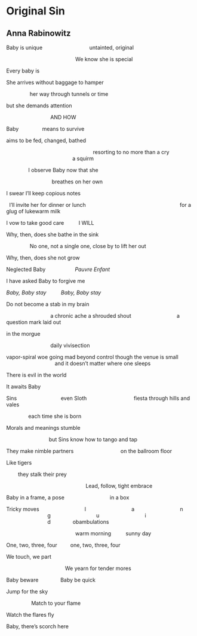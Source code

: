 # Original Sin
## Anna Rabinowitz
Baby is unique
                               untainted, original

                                               We know she is special


Every baby is

She arrives without baggage to hamper

                her way through tunnels or time

but she demands attention

                              AND HOW

Baby
               means to survive

aims to be fed, changed, bathed

                                                           resorting to no
more than a cry
                                             a squirm


               I observe Baby
now that she

                               breathes on her own

I swear I’ll keep copious notes

  I’ll invite her for dinner or lunch
                                                               for a glug of
lukewarm milk

I vow to take good care          I WILL

Why, then, does she bathe in the sink


                No one, not a single one, close by to lift her out


Why, then, does she not grow

Neglected Baby                    _Pauvre Enfant_


I have asked Baby to forgive me


 _Baby, Baby stay          Baby, Baby stay_

Do not become a stab in my brain

                              a chronic ache
a shrouded shout
                              a question mark laid out

in the morgue

                              daily vivisection

vapor-spiral woe going mad
beyond control though the venue is small
                                 and it doesn’t matter where one sleeps


There is evil in the world

It awaits Baby

Sins                              even Sloth
                               fiesta through hills and vales

               each time she is born


Morals and meanings stumble

                             but Sins know how to tango and tap

They make nimble partners
                               on the ballroom floor

Like tigers

        they stalk their prey

                                                      Lead, follow, tight
embrace

Baby in a frame, a pose
                              in a box


Tricky moves
                              l
                              a
                              n
                              g
                              u
                              i
                              d               obambulations

                                               warm morning          sunny day

One, two, three, four         one, two, three, four

We touch, we part

                                        We yearn for tender mores


Baby beware
              Baby be quick

Jump for the sky

                 Match to your flame

Watch the flares fly

Baby, there’s scorch here